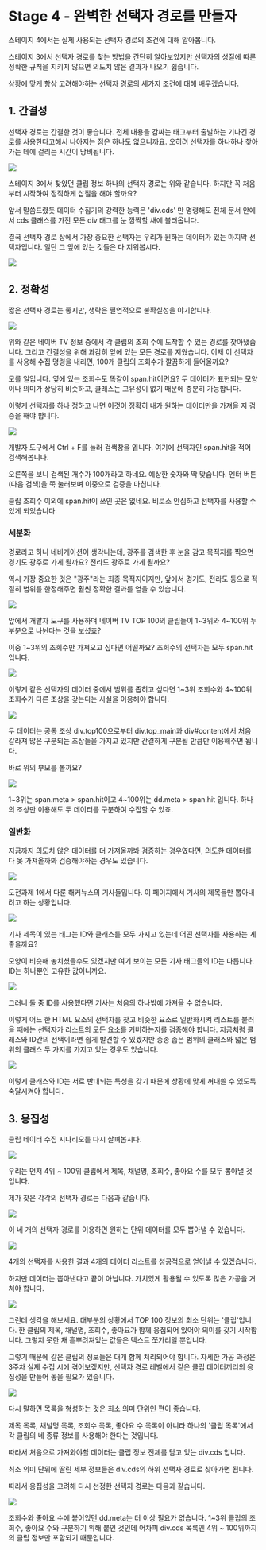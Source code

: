 # Stage 4 - 완벽한 선택자 경로를 만들자

스테이지 4에서는 실제 사용되는 선택자 경로의 조건에 대해 알아봅니다.

스테이지 3에서 선택자 경로를 찾는 방법을 간단히 알아보았지만 선택자의 성질에 따른 정확한 규칙을 지키지 않으면 의도치 않은 결과가 나오기 쉽습니다.

상황에 맞게 항상 고려해야하는 선택자 경로의 세가지 조건에 대해 배우겠습니다.

## 1. 간결성

선택자 경로는 간결한 것이 좋습니다. 전체 내용을 감싸는 태그부터 출발하는 기나긴 경로를 사용한다고해서 나아지는 점은 하나도 없으니까요. 오히려 선택자를 하나하나 찾아가는 데에 걸리는 시간이 낭비됩니다.

![](../.gitbook/assets/image%20%28282%29.png)

스테이지 3에서 찾았던 클립 정보 하나의 선택자 경로는 위와 같습니다. 하지만 꼭 처음부터 시작하여 정직하게 삽질을 해야 할까요? 

앞서 말씀드렸듯 데이터 수집기의 강력한 능력은 'div.cds' 만 명령해도 전체 문서 안에서 cds 클래스를 가진 모든 div 태그를 눈 깜짝할 새에 불러옵니다.

결국 선택자 경로 상에서 가장 중요한 선택자는 우리가 원하는 데이터가 있는 마지막 선택자입니다. 일단 그 앞에 있는 것들은 다 지워봅시다.

![](../.gitbook/assets/image%20%28326%29.png)

## 2. 정확성

짧은 선택자 경로는 좋지만, 생략은 필연적으로 불확실성을 야기합니다.

![](../.gitbook/assets/image%20%28107%29.png)

위와 같은 네이버 TV 정보 중에서 각 클립의 조회 수에 도착할 수 있는 경로를 찾아냈습니다. 그리고 간결성을 위해 과감히 앞에 있는 모든 경로를 지웠습니다. 이제 이 선택자를 사용해 수집 명령을 내리면, 100개 클립의 조회수가 깔끔하게 들어올까요?

모를 일입니다. 옆에 있는 조회수도 똑같이 span.hit이면요? 두 데이터가 표현되는 모양이나 의미가 상당히 비슷하고, 클래스는 고유성이 없기 때문에 충분히 가능합니다.

이렇게 선택자를 하나 정하고 나면 이것이 정확히 내가 원하는 데이터만을 가져올 지 검증을 해야 합니다.

![](../.gitbook/assets/image%20%28104%29.png)

개발자 도구에서 Ctrl + F를 눌러 검색창을 엽니다. 여기에 선택자인 span.hit을 적어 검색해봅니다.

오른쪽을 보니 검색된 개수가 100개라고 하네요. 예상한 숫자와 딱 맞습니다. 엔터 버튼 \(다음 검색\)을 쭉 눌러보며 이중으로 검증을 마칩니다.

클립 조회수 이외에 span.hit이 쓰인 곳은 없네요. 비로소 안심하고 선택자를 사용할 수 있게 되었습니다.



### 세분화

경로라고 하니 네비게이션이 생각나는데, 광주를 검색한 후 눈을 감고 목적지를 찍으면 경기도 광주로 가게 될까요? 전라도 광주로 가게 될까요?

역시 가장 중요한 것은 "광주"라는 최종 목적지이지만, 앞에서 경기도, 전라도 등으로 적절히 범위를 한정해주면 훨씬 정확한 결과를 얻을 수 있습니다.



![](../.gitbook/assets/image%20%2816%29.png)

앞에서 개발자 도구를 사용하며 네이버 TV TOP 100의 클립들이 1~3위와 4~100위 두 부분으로 나뉜다는 것을 보셨죠?

이중 1~3위의 조회수만 가져오고 싶다면 어떨까요? 조회수의 선택자는 모두 span.hit입니다.

![](../.gitbook/assets/image%20%2870%29.png)

이렇게 같은 선택자의 데이터 중에서 범위를 좁히고 싶다면 1~3위 조회수와 4~100위 조회수가 다른 조상을 갖는다는 사실을 이용해야 합니다.

![](../.gitbook/assets/image%20%28338%29.png)

두 데이터는 공통 조상 div.top100으로부터 div.top\_main과 div\#content에서 처음 갈라져 많은 구분되는 조상들을 가지고 있지만 간결하게 구분될 만큼만 이용해주면 됩니다.

바로 위의 부모를 볼까요?

![](../.gitbook/assets/image%20%28320%29.png)

1~3위는 span.meta &gt; span.hit이고 4~100위는 dd.meta &gt; span.hit 입니다. 하나의 조상만 이용해도 두 데이터를 구분하여 수집할 수 있죠.



### 일반화

지금까지 의도치 않은 데이터를 더 가져올까봐 검증하는 경우였다면, 의도한 데이터를 다 못 가져올까봐 검증해야하는 경우도 있습니다.

![](../.gitbook/assets/image%20%2857%29.png)

도전과제 1에서 다룬 해커뉴스의 기사들입니다. 이 페이지에서 기사의 제목들만 뽑아내려고 하는 상황입니다.

![](../.gitbook/assets/image%20%28319%29.png)

기사 제목이 있는 태그는 ID와 클래스를 모두 가지고 있는데 어떤 선택자를 사용하는 게 좋을까요?

모양이 비슷해 놓치셨을수도 있겠지만 여기 보이는 모든 기사 태그들의 ID는 다릅니다. ID는 하나뿐인 고유한 값이니까요.

![](../.gitbook/assets/image%20%2848%29.png)

그러니 둘 중 ID를 사용했다면 기사는 처음의 하나밖에 가져올 수 없습니다.

이렇게 어느 한 HTML 요소의 선택자를 찾고 비슷한 요소로 일반화시켜 리스트를 불러올 때에는 선택자가 리스트의 모든 요소를 커버하는지를 검증해야 합니다. 지금처럼 클래스와 ID간의 선택이라면 쉽게 발견할 수 있겠지만 종종 좁은 범위의 클래스와 넓은 범위의 클래스 두 가지를 가지고 있는 경우도 있습니다.



![](../.gitbook/assets/image%20%28168%29.png)

이렇게 클래스와 ID는 서로 반대되는 특성을 갖기 때문에 상황에 맞게 꺼내쓸 수 있도록 숙달시켜야 합니다.



## 3. 응집성

클립 데이터 수집 시나리오를 다시 살펴봅시다.

![](../.gitbook/assets/image%20%28314%29.png)

우리는 먼저 4위 ~ 100위 클립에서 제목, 채널명, 조회수, 좋아요 수를 모두 뽑아낼 것입니다.

제가 찾은 각각의 선택자 경로는 다음과 같습니다.

![](../.gitbook/assets/image%20%28251%29.png)

이 네 개의 선택자 경로를 이용하면 원하는 단위 데이터를 모두 뽑아낼 수 있습니다.



![](../.gitbook/assets/image%20%28162%29.png)

4개의 선택자를 사용한 결과 4개의 데이터 리스트를 성공적으로 얻어낼 수 있겠습니다.

하지만 데이터는 뽑아낸다고 끝이 아닙니다. 가치있게 활용될 수 있도록 많은 가공을 거쳐야 합니다.



![](../.gitbook/assets/image%20%2892%29.png)

그런데 생각을 해보세요. 대부분의 상황에서 TOP 100 정보의 최소 단위는 '클립'입니다. 한 클립의 제목, 채널명, 조회수, 좋아요가 함께 응집되어 있어야 의미를 갖기 시작합니다. 그렇지 못한 채 흩뿌려져있는 값들은 텍스트 쪼가리일 뿐입니다.

그렇기 때문에 같은 클립의 정보들은 대개 함께 처리되어야 합니다. 자세한 가공 과정은 3주차 실제 수집 시에 겪어보겠지만, 선택자 경로 레벨에서 같은 클립 데이터끼리의 응집성을 만들어 놓을 필요가 있습니다.



![](../.gitbook/assets/image%20%28232%29.png)

다시 말하면 목록을 형성하는 것은 최소 의미 단위인 편이 좋습니다.

제목 목록, 채널명 목록, 조회수 목록, 좋아요 수 목록이 아니라 하나의 '클립 목록'에서 각 클립의 네 종류 정보를 사용해야 한다는 것입니다.

따라서 처음으로 가져와야할 데이터는 클립 정보 전체를 담고 있는 div.cds 입니다.

최소 의미 단위에 딸린 세부 정보들은 div.cds의 하위 선택자 경로로 찾아가면 됩니다.

따라서 응집성을 고려해 다시 선정한 선택자 경로는 다음과 같습니다.

![](../.gitbook/assets/image%20%28225%29.png)

조회수와 좋아요 수에 붙어있던 dd.meta는 더 이상 필요가 없습니다. 1~3위 클립의 조회수, 좋아요 수와 구분하기 위해 붙인 것인데 어차피 div.cds 목록엔 4위 ~ 100위까지의 클립 정보만 포함되기 때문입니다.

